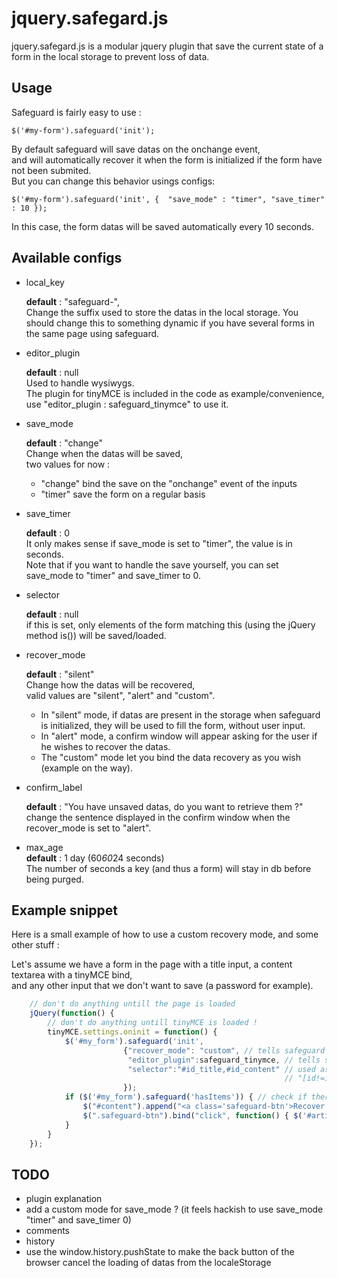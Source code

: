 jquery.safegard.js
==================

jquery.safegard.js is a modular jquery plugin that save the current state of a form in the local storage to prevent loss of data.

Usage
-----

Safeguard is fairly easy to use :

`$('#my-form').safeguard('init');`

By default safeguard will save datas on the onchange event,  
and will automatically recover it when the form is initialized if the form have not been submited.  
But you can change this behavior usings configs:  

`$('#my-form').safeguard('init', { 
                                "save_mode" : "timer",
                                "save_timer" : 10
                                });`

In this case, the form datas will be saved automatically every 10 seconds.

Available configs
-----------------

* local_key 
 
    **default** : "safeguard-",  
    Change the suffix used to store the datas in the local storage.
    You should change this to something dynamic if you have several forms in the same page using safeguard.

* editor_plugin

    **default** : null  
    Used to handle wysiwygs.  
    The plugin for tinyMCE is included in the code as example/convenience, use "editor_plugin : safeguard_tinymce" to use it.

* save_mode

    **default** : "change"  
    Change when the datas will be saved,  
    two values for now :
    * "change" bind the save on the "onchange" event of the inputs
    * "timer" save the form on a regular basis  


* save_timer

    **default** : 0  
    It only makes sense if save_mode is set to "timer", the value is in seconds.  
    Note that if you want to handle the save yourself, you can set save_mode to "timer" and save_timer to 0.

* selector

    **default** : null  
    if this is set, only elements of the form matching this (using the jQuery method is()) will be saved/loaded.

* recover_mode

    **default** : "silent"  
    Change how the datas will be recovered,  
    valid values are "silent", "alert" and "custom".  
    * In "silent" mode, if datas are present in the storage when safeguard is initialized, they will be used to fill the form, without user input.  
    * In "alert" mode, a confirm window will appear asking for the user if he wishes to recover the datas.  
    * The "custom" mode let you bind the data recovery as you wish (example on the way).


* confirm_label

    **default** : "You have unsaved datas, do you want to retrieve them ?"  
    change the sentence displayed in the confirm window when the recover_mode is set to "alert".

* max_age  
    **default** : 1 day (60*60*24 seconds)  
    The number of seconds a key (and thus a form) will stay in db before being purged.

Example snippet
---------------

Here is a small example of how to use a custom recovery mode, and some other stuff :

Let's assume we have a form in the page with a title input, a content textarea with a tinyMCE bind,  
and any other input that we don't want to save (a password for example). 

```javascript
    // don't do anything untill the page is loaded 
    jQuery(function() { 
        // don't do anything untill tinyMCE is loaded ! 
        tinyMCE.settings.oninit = function() { 
            $('#my_form').safeguard('init', 
                         {"recover_mode": "custom", // tells safeguard that we will handle the recovery by ourselves. 
                          "editor_plugin":safeguard_tinymce, // tells safeguard that some fields in the form are tinyMCE bound. 
                          "selector":"#id_title,#id_content" // used as a whitelist, we could also do something like 
                                                             // "[id!=id_password]" if we prefer a blacklist style selector. 
                         }); 
            if ($('#my_form').safeguard('hasItems')) { // check if there are saved datas at initialization time 
                $("#content").append("<a class='safeguard-btn'>Recover datas</a>"); // add a button if it is the case 
                $(".safeguard-btn").bind("click", function() { $('#article_form').safeguard('load'); }); // bind the click on the button to load the saved datas 
            } 
        } 
    }); 
```

TODO
----

* plugin explanation
* add a custom mode for save_mode ? (it feels hackish to use save_mode "timer" and save_timer 0)
* comments
* history
* use the window.history.pushState to make the back button of the browser cancel the loading of datas from the localeStorage